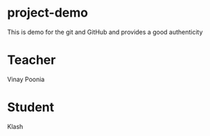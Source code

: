 # project-demo
This is demo for the git and GitHub and provides a good authenticity
# Teacher 
Vinay Poonia 

# Student 
Klash